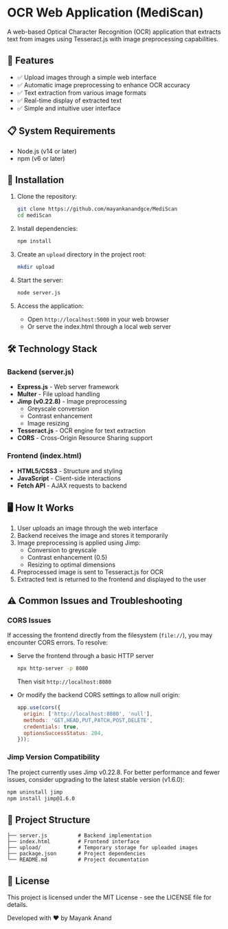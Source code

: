 # OCR Web Application (MediScan)

A web-based Optical Character Recognition (OCR) application that extracts text from images using Tesseract.js with image preprocessing capabilities.

## 🚀 Features

- ✅ Upload images through a simple web interface
- ✅ Automatic image preprocessing to enhance OCR accuracy
- ✅ Text extraction from various image formats
- ✅ Real-time display of extracted text
- ✅ Simple and intuitive user interface

## 📋 System Requirements

- Node.js (v14 or later)
- npm (v6 or later)

## 🔧 Installation

1. Clone the repository:
   ```bash
   git clone https://github.com/mayankanandgce/MediScan
   cd mediScan
   ```

2. Install dependencies:
   ```bash
   npm install
   ```

3. Create an `upload` directory in the project root:
   ```bash
   mkdir upload
   ```

4. Start the server:
   ```bash
   node server.js
   ```

5. Access the application:
   - Open `http://localhost:5000` in your web browser
   - Or serve the index.html through a local web server

## 🛠️ Technology Stack

### Backend (server.js)

- **Express.js** - Web server framework
- **Multer** - File upload handling
- **Jimp (v0.22.8)** - Image preprocessing
  - Greyscale conversion
  - Contrast enhancement
  - Image resizing
- **Tesseract.js** - OCR engine for text extraction
- **CORS** - Cross-Origin Resource Sharing support

### Frontend (index.html)

- **HTML5/CSS3** - Structure and styling
- **JavaScript** - Client-side interactions
- **Fetch API** - AJAX requests to backend

## 🖥️ How It Works

1. User uploads an image through the web interface
2. Backend receives the image and stores it temporarily
3. Image preprocessing is applied using Jimp:
   - Conversion to greyscale
   - Contrast enhancement (0.5)
   - Resizing to optimal dimensions
4. Preprocessed image is sent to Tesseract.js for OCR
5. Extracted text is returned to the frontend and displayed to the user

## ⚠️ Common Issues and Troubleshooting

### CORS Issues

If accessing the frontend directly from the filesystem (`file://`), you may encounter CORS errors. To resolve:

- Serve the frontend through a basic HTTP server
  ```bash
  npx http-server -p 8080
  ```
  Then visit `http://localhost:8080`

- Or modify the backend CORS settings to allow null origin:
  ```javascript
  app.use(cors({
    origin: ['http://localhost:8080', 'null'],
    methods: 'GET,HEAD,PUT,PATCH,POST,DELETE',
    credentials: true,
    optionsSuccessStatus: 204,
  }));
  ```

### Jimp Version Compatibility

The project currently uses Jimp v0.22.8. For better performance and fewer issues, consider upgrading to the latest stable version (v1.6.0):

```bash
npm uninstall jimp
npm install jimp@1.6.0
```

## 📁 Project Structure

```
├── server.js          # Backend implementation
├── index.html         # Frontend interface
├── upload/            # Temporary storage for uploaded images
├── package.json       # Project dependencies
└── README.md          # Project documentation
```


## 📄 License

This project is licensed under the MIT License - see the LICENSE file for details.

Developed with ❤️ by Mayank Anand
